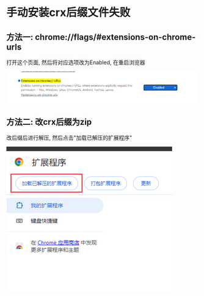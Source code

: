 # 手动安装crx后缀文件失败

## 方法一: chrome://flags/#extensions-on-chrome-urls

打开这个页面, 然后将对应选项改为Enabled, 在重启浏览器

![1709828904122](image/1.chrome插件安装问题/1709828904122.png)

## 方法二: 改crx后缀为zip

改后缀后进行解压, 然后点击"加载已解压的扩展程序"

![1709828985350](image/1.chrome插件安装问题/1709828985350.png)
